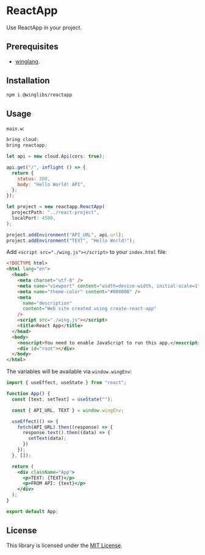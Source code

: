 # ReactApp

Use ReactApp in your project.

## Prerequisites

* [winglang](https://winglang.io).

## Installation

```sh
npm i @winglibs/reactapp
```

## Usage

`main.w`:

```js
bring cloud;
bring reactapp;

let api = new cloud.Api(cors: true);

api.get("/", inflight () => {
  return {
    status: 200,
    body: "Hello World! API",
  };
});

let project = new reactapp.ReactApp(
  projectPath: "../react-project",
  localPort: 4500,
);

project.addEnvironment("API_URL", api.url);
project.addEnvironment("TEXT", "Hello World!");
```

Add `<script src="./wing.js"></script>` to your `index.html` file:

```html
<!DOCTYPE html>
<html lang="en">
  <head>
    <meta charset="utf-8" />
    <meta name="viewport" content="width=device-width, initial-scale=1" />
    <meta name="theme-color" content="#000000" />
    <meta
      name="description"
      content="Web site created using create-react-app"
    />
    <script src="./wing.js"></script>
    <title>React App</title>
  </head>
  <body>
    <noscript>You need to enable JavaScript to run this app.</noscript>
    <div id="root"></div>
  </body>
</html>
```

The variables will be available via `window.wingEnv`:

```jsx
import { useEffect, useState } from "react";

function App() {
  const [text, setText] = useState("");

  const { API_URL, TEXT } = window.wingEnv;

  useEffect(() => {
    fetch(API_URL).then((response) => {
      response.text().then((data) => {
        setText(data);
      })
    });
  }, []);

  return (
    <div className="App">
      <p>TEXT: {TEXT}</p>
      <p>FROM API: {text}</p>
    </div>
  );
}

export default App;
```

## License

This library is licensed under the [MIT License](./LICENSE).
